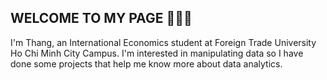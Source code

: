 ## WELCOME TO MY PAGE 👋👋👋
I'm Thang, an International Economics student at Foreign Trade University Ho Chi Minh City Campus. I'm interested in manipulating data so I have done some projects that help me know more about data analytics.
<!--
**thangdang04/thangdang04** is a ✨ _special_ ✨ repository because its `README.md` (this file) appears on your GitHub profile.

Here are some ideas to get you started:

- 🔭 I’m currently working on ...
- 🌱 I’m currently learning ...
- 👯 I’m looking to collaborate on ...
- 🤔 I’m looking for help with ...
- 💬 Ask me about ...
- 📫 How to reach me: ...
- 😄 Pronouns: ...
- ⚡ Fun fact: ...
-->
